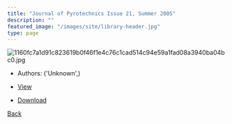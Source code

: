 ```yaml
---
title: "Journal of Pyrotechnics Issue 21, Summer 2005"
description: ""
featured_image: "/images/site/library-header.jpg"
type: page
---
```


![1160fc7a1d91c823619b0f46f1e4c76c1cad514c94e59a1fad08a3940ba04bc0.jpg](https://drive.google.com/uc?export=view&id=1C1F1pn8q_AzMmYQDHFIwQGvJSEc4FYWf)
* Authors: ('Unknown',)
* [View](https://drive.google.com/uc?export=view&id=1NmwWaaOx1sakrzNciBwFapb__6UgEmA_)

* [Download](https://drive.google.com/uc?export=download&id=1NmwWaaOx1sakrzNciBwFapb__6UgEmA_)

[Back](http://localhost:1313/library/ebooks/
)